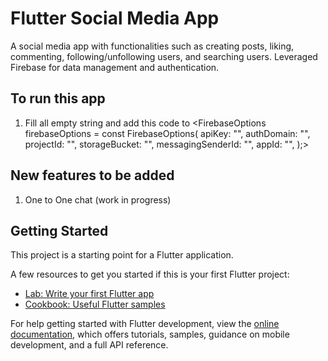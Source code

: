 # Flutter Social Media App

A social media app with functionalities such as creating posts, liking, commenting,
following/unfollowing users, and searching users. Leveraged Firebase for data management
and authentication.

## To run this app
1. Fill all empty string and add this code to  <FirebaseOptions firebaseOptions = const FirebaseOptions(
  apiKey: "",
  authDomain: "",
  projectId: "",
  storageBucket: "",
  messagingSenderId: "",
  appId: "",
);>


## New features to be added
1. One to One chat (work in progress)

## Getting Started

This project is a starting point for a Flutter application.

A few resources to get you started if this is your first Flutter project:

- [Lab: Write your first Flutter app](https://docs.flutter.dev/get-started/codelab)
- [Cookbook: Useful Flutter samples](https://docs.flutter.dev/cookbook)

For help getting started with Flutter development, view the
[online documentation](https://docs.flutter.dev/), which offers tutorials,
samples, guidance on mobile development, and a full API reference.
